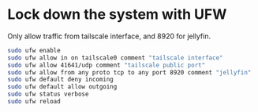 # Lock down the system with UFW

Only allow traffic from tailscale interface, and 8920 for jellyfin.

```bash
sudo ufw enable
sudo ufw allow in on tailscale0 comment "tailscale interface"
sudo ufw allow 41641/udp comment "tailscale public port"
sudo ufw allow from any proto tcp to any port 8920 comment "jellyfin"
sudo ufw default deny incoming
sudo ufw default allow outgoing
sudo ufw status verbose
sudo ufw reload
```
